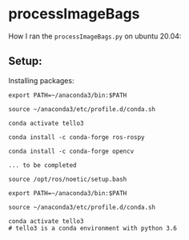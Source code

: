

# processImageBags

How I ran the `processImageBags.py` on ubuntu 20.04:

## Setup:

Installing packages:

```
export PATH=~/anaconda3/bin:$PATH

source ~/anaconda3/etc/profile.d/conda.sh

conda activate tello3

conda install -c conda-forge ros-rospy

conda install -c conda-forge opencv 

... to be completed
```


```
source /opt/ros/noetic/setup.bash

export PATH=~/anaconda3/bin:$PATH

source ~/anaconda3/etc/profile.d/conda.sh

conda activate tello3
# tello3 is a conda environment with python 3.6
```

